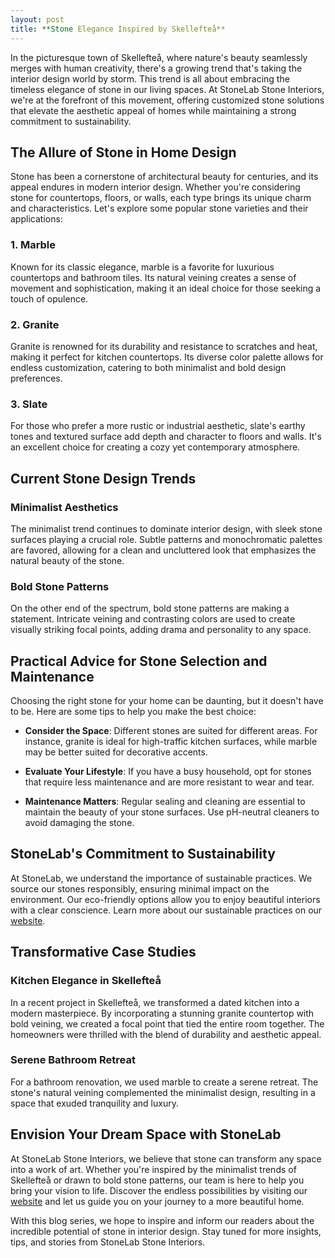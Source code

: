 ```yaml
---
layout: post
title: **Stone Elegance Inspired by Skellefteå**
---
```



In the picturesque town of Skellefteå, where nature's beauty seamlessly merges with human creativity, there's a growing trend that's taking the interior design world by storm. This trend is all about embracing the timeless elegance of stone in our living spaces. At StoneLab Stone Interiors, we're at the forefront of this movement, offering customized stone solutions that elevate the aesthetic appeal of homes while maintaining a strong commitment to sustainability.

## The Allure of Stone in Home Design

Stone has been a cornerstone of architectural beauty for centuries, and its appeal endures in modern interior design. Whether you're considering stone for countertops, floors, or walls, each type brings its unique charm and characteristics. Let's explore some popular stone varieties and their applications:

### 1. Marble

Known for its classic elegance, marble is a favorite for luxurious countertops and bathroom tiles. Its natural veining creates a sense of movement and sophistication, making it an ideal choice for those seeking a touch of opulence.

### 2. Granite

Granite is renowned for its durability and resistance to scratches and heat, making it perfect for kitchen countertops. Its diverse color palette allows for endless customization, catering to both minimalist and bold design preferences.

### 3. Slate

For those who prefer a more rustic or industrial aesthetic, slate's earthy tones and textured surface add depth and character to floors and walls. It's an excellent choice for creating a cozy yet contemporary atmosphere.

## Current Stone Design Trends

### Minimalist Aesthetics

The minimalist trend continues to dominate interior design, with sleek stone surfaces playing a crucial role. Subtle patterns and monochromatic palettes are favored, allowing for a clean and uncluttered look that emphasizes the natural beauty of the stone.

### Bold Stone Patterns

On the other end of the spectrum, bold stone patterns are making a statement. Intricate veining and contrasting colors are used to create visually striking focal points, adding drama and personality to any space.

## Practical Advice for Stone Selection and Maintenance

Choosing the right stone for your home can be daunting, but it doesn't have to be. Here are some tips to help you make the best choice:

- **Consider the Space**: Different stones are suited for different areas. For instance, granite is ideal for high-traffic kitchen surfaces, while marble may be better suited for decorative accents.

- **Evaluate Your Lifestyle**: If you have a busy household, opt for stones that require less maintenance and are more resistant to wear and tear.

- **Maintenance Matters**: Regular sealing and cleaning are essential to maintain the beauty of your stone surfaces. Use pH-neutral cleaners to avoid damaging the stone.

## StoneLab's Commitment to Sustainability

At StoneLab, we understand the importance of sustainable practices. We source our stones responsibly, ensuring minimal impact on the environment. Our eco-friendly options allow you to enjoy beautiful interiors with a clear conscience. Learn more about our sustainable practices on our [website](https://stonelab.se).

## Transformative Case Studies

### Kitchen Elegance in Skellefteå

In a recent project in Skellefteå, we transformed a dated kitchen into a modern masterpiece. By incorporating a stunning granite countertop with bold veining, we created a focal point that tied the entire room together. The homeowners were thrilled with the blend of durability and aesthetic appeal.

### Serene Bathroom Retreat

For a bathroom renovation, we used marble to create a serene retreat. The stone's natural veining complemented the minimalist design, resulting in a space that exuded tranquility and luxury.

## Envision Your Dream Space with StoneLab

At StoneLab Stone Interiors, we believe that stone can transform any space into a work of art. Whether you're inspired by the minimalist trends of Skellefteå or drawn to bold stone patterns, our team is here to help you bring your vision to life. Discover the endless possibilities by visiting our [website](https://stonelab.se) and let us guide you on your journey to a more beautiful home.

With this blog series, we hope to inspire and inform our readers about the incredible potential of stone in interior design. Stay tuned for more insights, tips, and stories from StoneLab Stone Interiors.